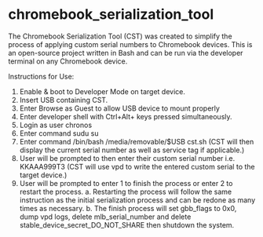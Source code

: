 # chromebook_serialization_tool
The Chromebook Serialization Tool (CST) was created to simplify the process of applying custom serial numbers to Chromebook devices. This is an open-source project written in Bash and can be run via the developer terminal on any Chromebook device. 

Instructions for Use:
1.	Enable & boot to Developer Mode on target device.
2.	Insert USB containing CST.
3.	Enter Browse as Guest to allow USB device to mount properly
4.	Enter developer shell with Ctrl+Alt+        keys pressed simultaneously. 
5.	Login as user chronos
6.	Enter command sudu su
7.	Enter command /bin/bash /media/removable/$USB cst.sh
(CST will then display the current serial number as well as service tag if applicable.)
8.	User will be prompted to then enter their custom serial number i.e. KKAAA999T3
(CST will use vpd to write the entered custom serial to the target device.)
9.	User will be prompted to enter 1 to finish the process or enter 2 to restart the process.
a.	Restarting the process will follow the same instruction as the initial serialization process and can be redone as many times as necessary.
b.	The finish process will set gbb_flags to 0x0, dump vpd logs, delete mlb_serial_number and delete stable_device_secret_DO_NOT_SHARE then shutdown the system. 
